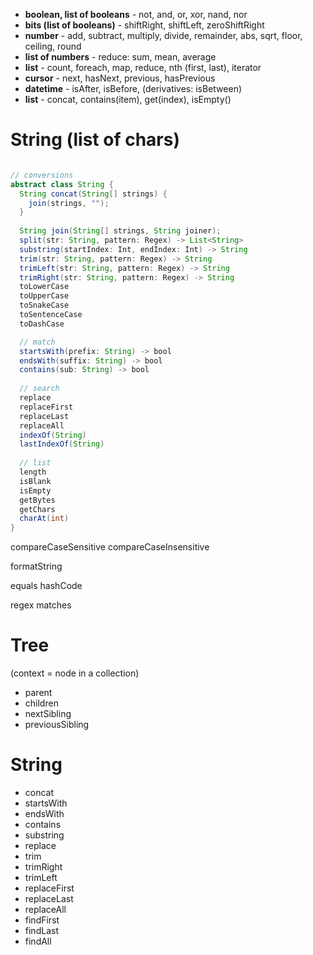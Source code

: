 - **boolean, list of booleans** - not, and, or, xor, nand, nor
- **bits (list of booleans)** - shiftRight, shiftLeft, zeroShiftRight
- **number** - add, subtract, multiply, divide, remainder, abs, sqrt, floor, ceiling, round
- **list of numbers** - reduce: sum, mean, average
- **list** - count, foreach, map, reduce, nth (first, last), iterator
- **cursor** - next, hasNext, previous, hasPrevious
- **datetime** - isAfter, isBefore, (derivatives: isBetween)
- **list** - concat, contains(item), get(index), isEmpty()

# String (list of chars)
```java

// conversions
abstract class String {
  String concat(String[] strings) {
    join(strings, "");
  }
  
  String join(String[] strings, String joiner);
  split(str: String, pattern: Regex) -> List<String>
  substring(startIndex: Int, endIndex: Int) -> String
  trim(str: String, pattern: Regex) -> String
  trimLeft(str: String, pattern: Regex) -> String
  trimRight(str: String, pattern: Regex) -> String
  toLowerCase
  toUpperCase
  toSnakeCase
  toSentenceCase
  toDashCase

  // match
  startsWith(prefix: String) -> bool
  endsWith(suffix: String) -> bool
  contains(sub: String) -> bool
  
  // search
  replace
  replaceFirst
  replaceLast
  replaceAll
  indexOf(String)
  lastIndexOf(String)
  
  // list
  length
  isBlank
  isEmpty
  getBytes
  getChars
  charAt(int)
}
```

compareCaseSensitive
compareCaseInsensitive

formatString

equals
hashCode

regex matches


# Tree
(context = node in a collection)
- parent
- children
- nextSibling
- previousSibling

# String
- concat
- startsWith
- endsWith
- contains
- substring
- replace
- trim
- trimRight
- trimLeft
- replaceFirst
- replaceLast
- replaceAll
- findFirst
- findLast
- findAll
